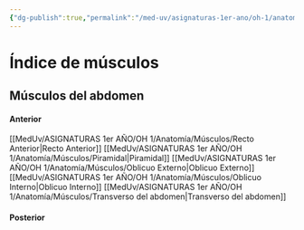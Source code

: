 ```yaml
---
{"dg-publish":true,"permalink":"/med-uv/asignaturas-1er-ano/oh-1/anatomia/musculos/indice-musculos/"}
---
```


# Índice de músculos

## Músculos del abdomen
#### Anterior
[[MedUv/ASIGNATURAS 1er AÑO/OH 1/Anatomía/Músculos/Recto Anterior\|Recto Anterior]]
[[MedUv/ASIGNATURAS 1er AÑO/OH 1/Anatomía/Músculos/Piramidal\|Piramidal]]
[[MedUv/ASIGNATURAS 1er AÑO/OH 1/Anatomía/Músculos/Oblicuo Externo\|Oblicuo Externo]]
[[MedUv/ASIGNATURAS 1er AÑO/OH 1/Anatomía/Músculos/Oblicuo Interno\|Oblicuo Interno]]
[[MedUv/ASIGNATURAS 1er AÑO/OH 1/Anatomía/Músculos/Transverso del abdomen\|Transverso del abdomen]]
#### Posterior
